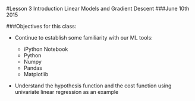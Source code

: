 #Lesson 3 Introduction Linear Models and Gradient Descent
###June 10th 2015

###Objectives for this class:

- Continue to establish some familiarity with our ML tools:
  - iPython Notebook
  - Python
  - Numpy
  - Pandas
  - Matplotlib

 - Understand the hypothesis function and the cost function using univariate linear regression as an example
